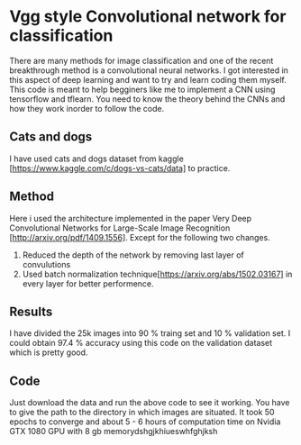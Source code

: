 # Vgg style Convolutional network for classification

There are many methods for image classification and one of the recent breakthrough method is a convolutional neural networks. I got interested in this aspect of deep learning and want to try and learn coding them myself. This code is meant to help begginers like me to implement a CNN using tensorflow and tflearn. You need to know the theory behind the CNNs and how they work inorder to follow the code.

## Cats and dogs

I have used cats and dogs dataset from kaggle [https://www.kaggle.com/c/dogs-vs-cats/data] to practice.

## Method

Here i used the architecture implemented in the paper Very Deep Convolutional Networks for Large-Scale Image Recognition [http://arxiv.org/pdf/1409.1556]. Except for the following two changes.

1. Reduced the depth of the network by removing last layer of convulutions
2. Used batch normalization technique[https://arxiv.org/abs/1502.03167] in every layer for better performence.

## Results

I have divided the 25k images into 90 % traing set and 10 % validation set. I could obtain 97.4 % accuracy using this code on the validation dataset which is pretty good.


## Code

Just download the data and run the above code to see it working. You have to give the path to the directory in which images are situated. It took 50 epochs to converge and about 5 - 6 hours of computation time on Nvidia GTX 1080 GPU with 8 gb memorydshgjkhiueswhfghjksh
